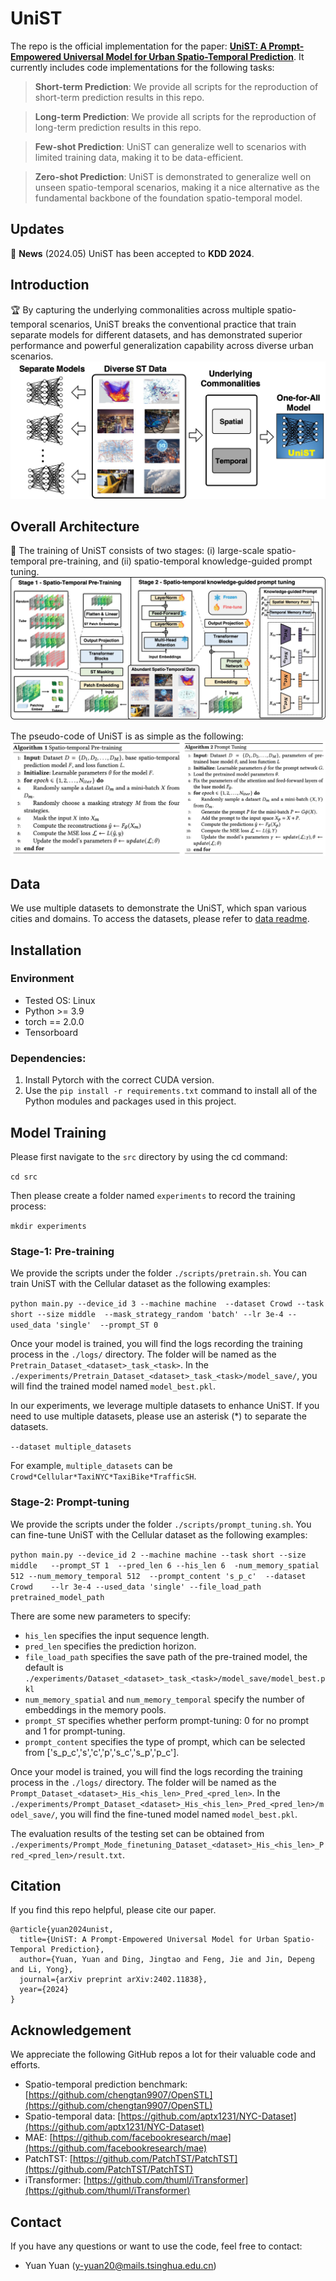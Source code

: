 # UniST

The repo is the official implementation for the paper: [**UniST: A Prompt-Empowered Universal Model for Urban Spatio-Temporal Prediction**](https://arxiv.org/abs/2402.11838). It currently includes code implementations for the following tasks:

> **Short-term Prediction**: We provide all scripts  for the reproduction of short-term prediction results in this repo.

> **Long-term Prediction**: We provide all scripts  for the reproduction of long-term prediction results in this repo.

> **Few-shot Prediction**: UniST can generalize well to scenarios with limited training data, making it to be data-efficient.

> **Zero-shot Prediction**: UniST is demonstrated to generalize well on unseen spatio-temporal scenarios, making it a nice alternative as the fundamental backbone of the foundation spatio-temporal model.


## Updates

:triangular_flag_on_post: **News** (2024.05) UniST has been accepted to **KDD 2024**.



## Introduction
🏆 By capturing the  underlying commonalities across multiple spatio-temporal scenarios, UniST breaks the  conventional practice that train separate models for different datasets, and has demonstrated superior performance and powerful generalization capability across diverse urban scenarios.
![UniST](./assets/figure1.jpg "")

## Overall Architecture
🌟 The training of UniST consists of two stages: (i) large-scale spatio-temporal pre-training, and (ii) spatio-temporal knowledge-guided prompt tuning. 
![OverallArchi](./assets/model.jpg "")

The pseudo-code of UniST is as simple as the following:
![Alg](./assets/alg.jpg "")

## Data
We use multiple datasets to demonstrate the UniST, which span various cities and domains. To access the datasets, please refer to [data readme]().


## Installation
### Environment
- Tested OS: Linux
- Python >= 3.9
- torch == 2.0.0
- Tensorboard

### Dependencies:
1. Install Pytorch with the correct CUDA version.
2. Use the ``pip install -r requirements.txt`` command to install all of the Python modules and packages used in this project.

## Model Training

Please first navigate to the ``src`` directory by using the cd command:

``cd src``

Then please create a folder named ``experiments`` to record the training process:

``mkdir experiments``

### Stage-1: Pre-training
We provide the scripts under the folder ``./scripts/pretrain.sh``. You can train UniST with the Cellular dataset as the following examples:

``
python main.py --device_id 3 --machine machine  --dataset Crowd --task short --size middle  --mask_strategy_random 'batch' --lr 3e-4 --used_data 'single'  --prompt_ST 0
``

Once your model is trained, you will find the logs recording the training process in the  ``./logs/`` directory. The folder will be named as the ``Pretrain_Dataset_<dataset>_task_<task>``. In the ``./experiments/Pretrain_Dataset_<dataset>_task_<task>/model_save/``, you will find the trained model named ``model_best.pkl``.

In our experiments, we leverage multiple datasets to enhance UniST. 
If you need to use multiple datasets, please use an asterisk (*) to separate the datasets.

``
--dataset multiple_datasets
``

For example, ``multiple_datasets`` can be  ``Crowd*Cellular*TaxiNYC*TaxiBike*TrafficSH``.

### Stage-2: Prompt-tuning
We provide the scripts under the folder ``./scripts/prompt_tuning.sh``. You can fine-tune UniST with the Cellular dataset as the following examples:

``
python main.py --device_id 2 --machine machine --task short --size middle   --prompt_ST 1  --pred_len 6 --his_len 6  -num_memory_spatial 512 --num_memory_temporal 512  --prompt_content 's_p_c'  --dataset Crowd    --lr 3e-4 --used_data 'single' --file_load_path  pretrained_model_path  ``

There are some new parameters to specify:

- ``his_len`` specifies the input sequence length.
- ``pred_len`` specifies the prediction horizon.
- ``file_load_path`` specifies the save path of the pre-trained model, the default is ``./experiments/Dataset_<dataset>_task_<task>/model_save/model_best.pkl``
- ``num_memory_spatial`` and ``num_memory_temporal`` specify the number of embeddings in the memory pools.
- ``prompt_ST`` specifies whether perform prompt-tuning: 0 for no prompt and 1 for prompt-tuning.
- ``prompt_content`` specifies the type of prompt, which can be selected from ['s_p_c','s','c','p','s_c','s_p','p_c'].

Once your model is trained, you will find the logs recording the training process in the  ``./logs/`` directory. The folder will be named as the ``Prompt_Dataset_<dataset>_His_<his_len>_Pred_<pred_len>``. In the ``./experiments/Prompt_Dataset_<dataset>_His_<his_len>_Pred_<pred_len>/model_save/``, you will find the fine-tuned model named ``model_best.pkl``.

The evaluation results of the testing set can be obtained from ``./experiments/Prompt_Mode_finetuning_Dataset_<dataset>_His_<his_len>_Pred_<pred_len>/result.txt``.

## Citation

If you find this repo helpful, please cite our paper. 

```
@article{yuan2024unist,
  title={UniST: A Prompt-Empowered Universal Model for Urban Spatio-Temporal Prediction},
  author={Yuan, Yuan and Ding, Jingtao and Feng, Jie and Jin, Depeng and Li, Yong},
  journal={arXiv preprint arXiv:2402.11838},
  year={2024}
}
```

## Acknowledgement
We appreciate the following GitHub repos a lot for their valuable code and efforts.
- Spatio-temporal prediction benchmark: [https://github.com/chengtan9907/OpenSTL](https://github.com/chengtan9907/OpenSTL)
- Spatio-temporal data: [https://github.com/aptx1231/NYC-Dataset](https://github.com/aptx1231/NYC-Dataset)
- MAE: [https://github.com/facebookresearch/mae](https://github.com/facebookresearch/mae)
- PatchTST: [https://github.com/PatchTST/PatchTST](https://github.com/PatchTST/PatchTST)
- iTransformer: [https://github.com/thuml/iTransformer](https://github.com/thuml/iTransformer)

## Contact

If you have any questions or want to use the code, feel free to contact:
* Yuan Yuan (y-yuan20@mails.tsinghua.edu.cn)
